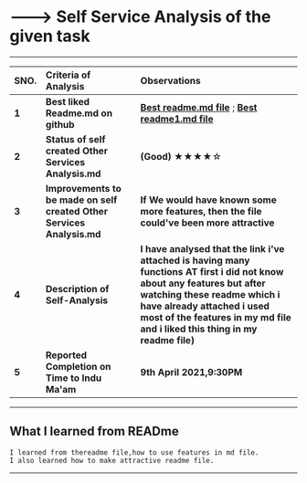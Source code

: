 # ---> **Self Service Analysis of the given task**
-----

| **SNO.**| **Criteria of Analysis**| **Observations**|
| :---     | :---                   | :---           |
|**1**|**Best liked Readme.md on github** |**[Best readme.md file](https://github.com/amandewatnitrr/amandewatnitrr/blob/main/README.md)** ;  **[Best readme1.md file](https://dillinger.io/)**|
|**2**|**Status of self created Other Services Analysis.md** |**(Good)** ★★★★☆|
|**3**|**Improvements to be made on self created Other Services Analysis.md** |**If We would have known some more features, then the file could've been more attractive**|
|**4**|**Description of Self-Analysis** |**I have analysed that the link i've attached is having many functions AT first i did not know about any features but after watching these readme which i have already attached i used most of the features in my md file and i liked this thing in my readme file)**|
|**5**|**Reported Completion on Time to Indu Ma'am** |**9th April 2021,9:30PM**|
-----------


## **What I learned from READme**
```
I learned from thereadme file,how to use features in md file.
I also learned how to make attractive readme file.
```
------------








 
